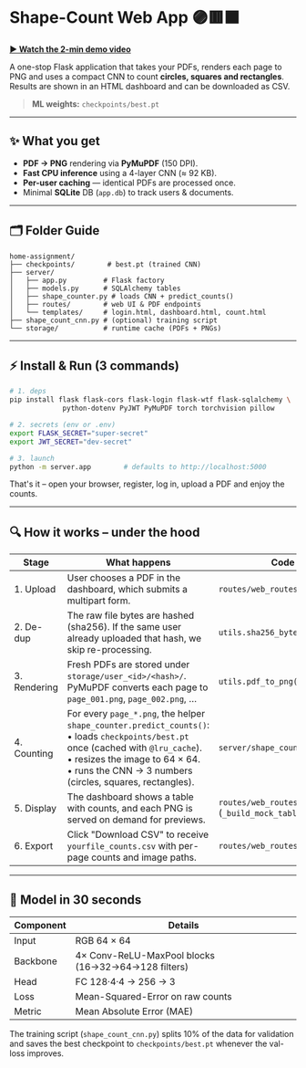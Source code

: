 # Shape-Count Web App 🟣🟥⬛

[**▶︎ Watch the 2-min demo video**](https://www.loom.com/share/fea2a56cee3944f29c4b5ab65001c97b?sid=2d1b1bfb-2494-444c-bdcd-7a679302e42c)

A one-stop Flask application that takes your PDFs, renders each page to PNG and uses a compact CNN to count **circles, squares and rectangles**. Results are shown in an HTML dashboard and can be downloaded as CSV.

> **ML weights:** `checkpoints/best.pt`

---

## ✨ What you get

* **PDF → PNG** rendering via **PyMuPDF** (150 DPI).
* **Fast CPU inference** using a 4-layer CNN (≈ 92 KB).
* **Per-user caching** — identical PDFs are processed once.
* Minimal **SQLite** DB (`app.db`) to track users & documents.

---

## 🗂 Folder Guide

```
home-assignment/
├── checkpoints/        # best.pt (trained CNN)
├── server/
│   ├── app.py         # Flask factory
│   ├── models.py      # SQLAlchemy tables
│   ├── shape_counter.py # loads CNN + predict_counts()
│   ├── routes/        # web UI & PDF endpoints
│   └── templates/     # login.html, dashboard.html, count.html
├── shape_count_cnn.py # (optional) training script
└── storage/           # runtime cache (PDFs + PNGs)
```

---

## ⚡ Install & Run (3 commands)

```bash
# 1. deps
pip install flask flask-cors flask-login flask-wtf flask-sqlalchemy \
             python-dotenv PyJWT PyMuPDF torch torchvision pillow

# 2. secrets (env or .env)
export FLASK_SECRET="super-secret"
export JWT_SECRET="dev-secret"

# 3. launch
python -m server.app        # defaults to http://localhost:5000
```

That's it – open your browser, register, log in, upload a PDF and enjoy the counts.

---

## 🔍 How it works – under the hood

| Stage | What happens | Code pointer |
|-------|-------------|--------------|
| 1. Upload | User chooses a PDF in the dashboard, which submits a multipart form. | `routes/web_routes.py:dashboard()` |
| 2. De-dup | The raw file bytes are hashed (sha256). If the same user already uploaded that hash, we skip re-processing. | `utils.sha256_bytes()` |
| 3. Rendering | Fresh PDFs are stored under `storage/user_<id>/<hash>/`. PyMuPDF converts each page to `page_001.png`, `page_002.png`, … | `utils.pdf_to_png()` |
| 4. Counting | For every `page_*.png`, the helper `shape_counter.predict_counts()`: <br>• loads `checkpoints/best.pt` once (cached with `@lru_cache`). <br>• resizes the image to 64 × 64. <br>• runs the CNN → 3 numbers (circles, squares, rectangles). | `server/shape_counter.py` |
| 5. Display | The dashboard shows a table with counts, and each PNG is served on demand for previews. | `routes/web_routes.py` (`_build_mock_table`, `preview()`) |
| 6. Export | Click "Download CSV" to receive `yourfile_counts.csv` with per-page counts and image paths. | `routes/web_routes.py:download_csv()` |

---

## 🧠 Model in 30 seconds

| Component | Details |
|-----------|---------|
| Input | RGB 64 × 64 |
| Backbone | 4× Conv-ReLU-MaxPool blocks (16→32→64→128 filters) |
| Head | FC 128·4·4 → 256 → 3 |
| Loss | Mean-Squared-Error on raw counts |
| Metric | Mean Absolute Error (MAE) |

The training script (`shape_count_cnn.py`) splits 10% of the data for validation and saves the best checkpoint to `checkpoints/best.pt` whenever the val-loss improves.